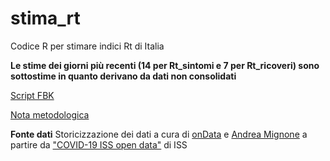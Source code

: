 # stima_rt

Codice R per stimare indici Rt di Italia

**Le stime dei giorni più recenti (14 per Rt_sintomi e 7 per Rt_ricoveri) sono sottostime in quanto derivano da dati non consolidati**

[Script FBK](https://www.epicentro.iss.it/coronavirus/open-data/calcolo_rt_italia.zip)

[Nota metodologica](https://www.epicentro.iss.it/coronavirus/open-data/rt.pdf)


**Fonte dati**
Storicizzazione dei dati a cura di [onData](https://github.com/ondata/covid19italia/tree/master/webservices/iss_epicentro_dati) e [Andrea Mignone](https://github.com/floatingpurr/covid-19_sorveglianza_integrata_italia) a partire da ["COVID-19 ISS open data"](https://www.epicentro.iss.it/coronavirus/open-data/covid_19-iss.xlsx) di ISS
